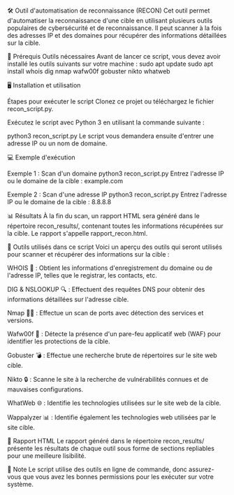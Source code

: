 🛠️ Outil d'automatisation de reconnaissance (RECON)
Cet outil permet d'automatiser la reconnaissance d'une cible en utilisant plusieurs outils populaires de cybersécurité et de reconnaissance. Il peut scanner à la fois des adresses IP et des domaines pour récupérer des informations détaillées sur la cible.

🚀 Prérequis
Outils nécessaires
Avant de lancer ce script, vous devez avoir installé les outils suivants sur votre machine :
   sudo apt update
   sudo apt install whois dig nmap wafw00f gobuster nikto whatweb

🖥️ Installation et utilisation

Étapes pour exécuter le script
Clonez ce projet ou téléchargez le fichier recon_script.py.

Exécutez le script avec Python 3 en utilisant la commande suivante :

python3 recon_script.py
Le script vous demandera ensuite d'entrer une adresse IP ou un nom de domaine.

💻 Exemple d'exécution

   Exemple 1 : Scan d'un domaine
      python3 recon_script.py
      Entrez l'adresse IP ou le domaine de la cible : example.com
   
   Exemple 2 : Scan d'une adresse IP
      python3 recon_script.py
      Entrez l'adresse IP ou le domaine de la cible : 8.8.8.8
   
   📊 Résultats
   À la fin du scan, un rapport HTML sera généré dans le répertoire recon_results/, contenant toutes les informations récupérées sur la cible. Le rapport s'appelle rapport_recon.html.

🧰 Outils utilisés dans ce script
Voici un aperçu des outils qui seront utilisés pour scanner et récupérer des informations sur la cible :

WHOIS 🧐 : Obtient les informations d'enregistrement du domaine ou de l'adresse IP, telles que le registrar, les contacts, etc.

DIG & NSLOOKUP 🔍 : Effectuent des requêtes DNS pour obtenir des informations détaillées sur l'adresse cible.

Nmap 🕵️‍♂️ : Effectue un scan de ports avec détection des services et versions.

Wafw00f 🧱 : Détecte la présence d'un pare-feu applicatif web (WAF) pour identifier les protections de la cible.

Gobuster 💣 : Effectue une recherche brute de répertoires sur le site web cible.

Nikto 🔒 : Scanne le site à la recherche de vulnérabilités connues et de mauvaises configurations.

WhatWeb 🌐 : Identifie les technologies utilisées sur le site web de la cible.

Wappalyzer 📊 : Identifie également les technologies web utilisées par le site cible.

📑 Rapport HTML
Le rapport généré dans le répertoire recon_results/ présente les résultats de chaque outil sous forme de sections repliables pour une meilleure lisibilité.


📜 Note
Le script utilise des outils en ligne de commande, donc assurez-vous que vous avez les bonnes permissions pour les exécuter sur votre système.
